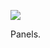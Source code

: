 ![](https://db-feed.s3.us-east-1.amazonaws.com/next-s3-uploads/21e69a23-304b-430f-9d8c-9db1445c1fec/shotwin-2022-10-21_21-08-33.png)

Panels.
